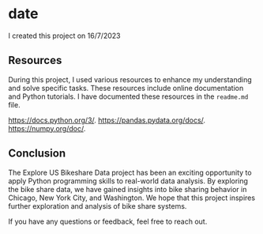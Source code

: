 # date
I created this project on 16/7/2023


## Resources
During this project, I used various resources to enhance my understanding and solve specific tasks. These resources
include online documentation and Python tutorials. I have documented these resources in the `readme.md` file.

https://docs.python.org/3/.
https://pandas.pydata.org/docs/.
https://numpy.org/doc/.


## Conclusion
The Explore US Bikeshare Data project has been an exciting opportunity to apply Python programming skills to real-world data analysis.
By exploring the bike share data, we have gained insights into bike sharing behavior in Chicago, New York City, and Washington.
We hope that this project inspires further exploration and analysis of bike share systems.

If you have any questions or feedback, feel free to reach out. 
